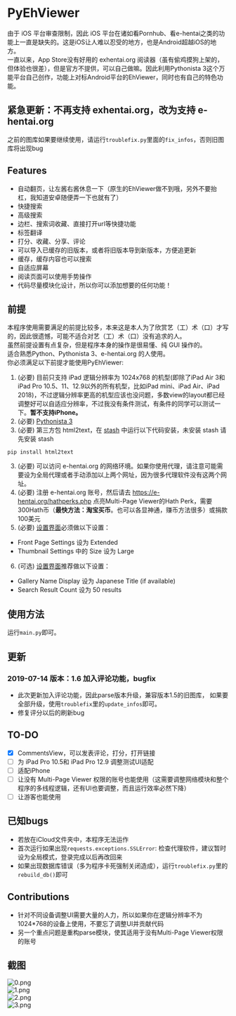 # PyEhViewer
由于 iOS 平台审查限制，因此 iOS 平台在诸如看Pornhub、看e-hentai之类的功能上一直是缺失的。这是iOS让人难以忍受的地方，也是Android超越iOS的地方。  
一直以来，App Store没有好用的 exhentai.org 阅读器（虽有偷鸡摸狗上架的，但体验也很差），但是官方不提供，可以自己做嘛。因此利用Pythonista 3这个万能平台自己创作，功能上对标Android平台的EhViewer，同时也有自己的特色功能。

## 紧急更新：不再支持 exhentai.org，改为支持 e-hentai.org
之前的图库如果要继续使用，请运行`troublefix.py`里面的`fix_infos`，否则旧图库将出现bug


## Features
- 自动翻页，让左酱右酱休息一下（原生的EhViewer做不到哦，另外不要抬杠，我知道安卓随便弄一下也就有了）
- 快捷搜索
- 高级搜索
- 边栏、搜索词收藏、直接打开url等快捷功能
- 标签翻译
- 打分、收藏、分享、评论
- 可以导入已缓存的旧版本，或者将旧版本导到新版本，方便追更新
- 缓存，缓存内容也可以搜索
- 自适应屏幕
- 阅读页面可以使用手势操作
- 代码尽量模块化设计，所以你可以添加想要的任何功能！

## 前提
本程序使用需要满足的前提比较多，本来这是本人为了欣赏艺（工）术（口）才写的，因此很遗憾，可能不适合对艺（工）术（口）没有追求的人。  
虽然前提设置有点复杂，但是程序本身的操作是很易懂、纯 GUI 操作的。  
适合熟悉Python、Pythonista 3、e-hentai.org 的人使用。  
你必须满足以下前提才能使用PyEhViewer:
1. (必要) 目前只支持 iPad 逻辑分辨率为 1024x768 的机型(即除了iPad Air 3和iPad Pro 10.5、11、12.9以外的所有机型，比如iPad mini、iPad Air、iPad 2018)，不过逻辑分辨率更高的机型应该也没问题，多数view的layout都已经调整好可以自适应分辨率，不过我没有条件测试，有条件的同学可以测试一下。**暂不支持iPhone。**
1. (必要) [Pythonista 3](https://apps.apple.com/cn/app/pythonista-3/id1085978097)
2. (必要) 第三方包 html2text，在 [stash](https://github.com/ywangd/stash) 中运行以下代码安装，未安装 stash 请先安装 stash

```
pip install html2text
```
3. (必要) 可以访问 e-hentai.org 的网络环境。如果你使用代理，请注意可能需要设为全局代理或者手动添加以上两个网址，因为很多代理软件没有这两个网址。
4. (必要) 注册 e-hentai.org 账号，然后请去 https://e-hentai.org/hathperks.php 点亮Multi-Page Viewer的Hath Perk，需要300Hath币（**最快方法：淘宝买币**。也可以各显神通，赚币方法很多）或捐款100美元
5. (必要) [设置界面](https://e-hentai.org/uconfig.php)必须做以下设置：

- Front Page Settings 设为 Extended
- Thumbnail Settings 中的 Size 设为 Large

6. (可选) [设置界面](https://e-hentai.org/uconfig.php)推荐做以下设置：

- Gallery Name Display 设为 Japanese Title (if available)
- Search Result Count 设为 50 results

## 使用方法
运行`main.py`即可。

## 更新
### 2019-07-14    版本：1.6 加入评论功能，bugfix
- 此次更新加入评论功能，因此parse版本升级，兼容版本1.5的旧图库，
如果要全部升级，使用`troublefix`里的`update_infos`即可。
- 修复评分以后的刷新bug

## TO-DO
- [x] CommentsView，可以发表评论，打分，打开链接
- [ ] 为 iPad Pro 10.5和 iPad Pro 12.9 调整测试UI适配
- [ ] 适配iPhone
- [ ] 让没有 Multi-Page Viewer 权限的账号也能使用（这需要调整网络模块和整个程序的多线程逻辑，还有UI也要调整，而且运行效率必然下降）
- [ ] 让游客也能使用

## 已知bugs
- 若放在iCloud文件夹中，本程序无法运作
- 首次运行如果出现`requests.exceptions.SSLError`: 检查代理软件，建议暂时设为全局模式，登录完成以后再改回来
- 如果出现数据库错误（多为程序卡死强制关闭造成），运行`troublefix.py`里的`rebuild_db()`即可

## Contributions
- 针对不同设备调整UI需要大量的人力，所以如果你在逻辑分辨率不为1024*768的设备上使用，不要忘了调整UI并贡献代码
- 另一个重点问题是重构parse模块，使其适用于没有Multi-Page Viewer权限的账号

## 截图
![0.png](https://github.com/Gandum2077/PyEhViewer/blob/master/screenshots/0.png)  
![1.png](https://github.com/Gandum2077/PyEhViewer/blob/master/screenshots/1.png)  
![2.png](https://github.com/Gandum2077/PyEhViewer/blob/master/screenshots/2.png)  
![3.png](https://github.com/Gandum2077/PyEhViewer/blob/master/screenshots/3.png)
